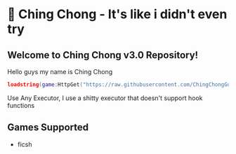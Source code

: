 # 🍜 Ching Chong - It's like i didn't even try

## Welcome to Ching Chong v3.0 Repository! 
Hello guys my name is Ching Chong

```lua
loadstring(game:HttpGet("https://raw.githubusercontent.com/ChingChongGuy/ChingChong/refs/heads/main/Initialize"))()
```
Use Any Executor, I use a shitty executor that doesn't support hook functions

## Games Supported
- ficsh
